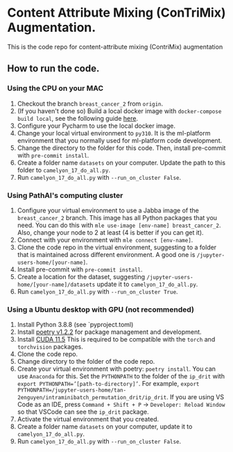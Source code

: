 # Content Attribute Mixing (ConTriMix) Augmentation.
This is the code repo for content-attribute mixing (ContriMix) augmentation

## How to run the code.
### Using the CPU on your MAC
1. Checkout the branch `breast_cancer_2` from `origin`.
2. (If you haven't done so) Build a local docker image with `docker-compose build local`, see the following guide [here](https://confluence.services.pathai.com/display/MLPLATFORM/Tutorial%3A+Local+Development).
3. Configure your Pycharm to use the local docker image.
4. Change your local virtual environment to `py310`. It is the ml-platform environment that you normally used for ml-platform code development.
5. Change the directory to the folder for this code. Then, install pre-commit with `pre-commit install`.
6. Create a folder name `datasets` on your computer. Update the path to this folder to `camelyon_17_do_all.py`.
7. Run `camelyon_17_do_all.py` with `--run_on_cluster False`.

### Using PathAI's computing cluster
1. Configure your virtual environment to use a Jabba image of the `breast_cancer_2` branch. This image has all Python packages that you need. You can do this with `mle use-image [env-name] breast_cancer_2`. Also, change your node to 2 at least (4 is better if you can get it).
2. Connect with your environment with `mle connect [env-name]`.
3. Clone the code repo in the virtual environment, suggesting to a folder that is maintained across different environment. A good one is `/jupyter-users-home/[your-name]`.
4. Install pre-commit with `pre-commit install`.
5. Create a location for the dataset, suggesting `/jupyter-users-home/[your-name]/datasets` update it to `camelyon_17_do_all.py`.
6. Run `camelyon_17_do_all.py` with `--run_on_cluster True`.

### Using a Ubuntu desktop with GPU (not recommended)
1. Install Python 3.8.8 (see `pyproject.toml)
2. Install [poetry v1.2.2](https://python-poetry.org/docs/#installing-with-the-official-installer) for package management and development.
3. Install [CUDA 11.5](https://developer.nvidia.com/cuda-11-5-0-download-archive?target_os=Linux&target_arch=x86_64&Distribution=Ubuntu&target_version=20.04&target_type=deb_local)
This is required to be compatible with the `torch` and `torchvision` packages.
4. Clone the code repo.
5. Change directory to the folder of the code repo.
6. Create your virtual environment with poetry: `poetry install`. You can use `Anaconda` for this.
Set the `PYTHONPATH` to the folder of the `ip_drit` with `export PYTHONPATH=’[path-to-directory]’`. For example,
`export PYTHONPATH=/jupyter-users-home/tan-2enguyen/intraminibatch_permutation_drit/ip_drit`. If you are using VS Code as an IDE,
press `Command + Shift + P`  ->  `Developer: Reload Window` so that VSCode can see the `ip_drit` package.
7. Activate the virtual environment that you created.
8. Create a folder name `datasets` on your computer, update it to `camelyon_17_do_all.py`.
9. Run `camelyon_17_do_all.py` with `--run_on_cluster False`.



